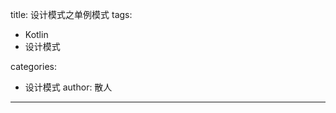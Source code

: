 title: 设计模式之单例模式
tags:
  - Kotlin
  - 设计模式

categories:
  - 设计模式
 author: 散人
---
<!--stackedit_data:
eyJoaXN0b3J5IjpbMTg4ODg5NTYyOF19
-->